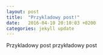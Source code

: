 ```yaml
---
layout: post
title:  "Przykladowy post!"
date:   2016-04-10 20:10:03 +0200
categories: jekyll update
---
```

Przykladowy post
przykładowy post

[jekyll-docs]: http://jekyllrb.com/docs/home
[jekyll-gh]:   https://github.com/jekyll/jekyll
[jekyll-talk]: https://talk.jekyllrb.com/
